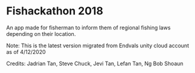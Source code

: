 # Fishackathon 2018
An app made for fisherman to inform them of regional fishing laws depending on their location.

Note: This is the latest version migrated from Endvals unity cloud account as of 4/12/2020

Credits: Jadrian Tan, Steve Chuck, Jevi Tan, Lefan Tan, Ng Bob Shoaun
